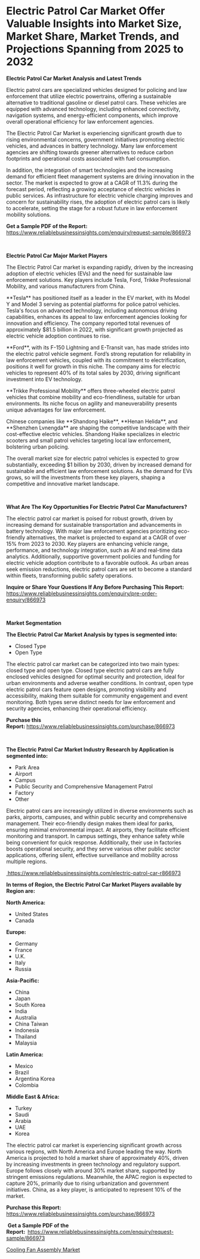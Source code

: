 <p><h1>Electric Patrol Car Market Offer Valuable Insights into Market Size, Market Share, Market Trends, and Projections Spanning from 2025 to 2032</h1></p><p><strong>Electric Patrol Car Market Analysis and Latest Trends</strong></p>
<p><p>Electric patrol cars are specialized vehicles designed for policing and law enforcement that utilize electric powertrains, offering a sustainable alternative to traditional gasoline or diesel patrol cars. These vehicles are equipped with advanced technology, including enhanced connectivity, navigation systems, and energy-efficient components, which improve overall operational efficiency for law enforcement agencies.</p><p>The Electric Patrol Car Market is experiencing significant growth due to rising environmental concerns, government initiatives promoting electric vehicles, and advances in battery technology. Many law enforcement agencies are shifting towards greener alternatives to reduce carbon footprints and operational costs associated with fuel consumption.</p><p>In addition, the integration of smart technologies and the increasing demand for efficient fleet management systems are driving innovation in the sector. The market is expected to grow at a CAGR of 11.3% during the forecast period, reflecting a growing acceptance of electric vehicles in public services. As infrastructure for electric vehicle charging improves and concern for sustainability rises, the adoption of electric patrol cars is likely to accelerate, setting the stage for a robust future in law enforcement mobility solutions.</p></p>
<p><strong>Get a Sample PDF of the Report:&nbsp;</strong> <a href="https://www.reliablebusinessinsights.com/enquiry/request-sample/866973?utm_campaign=3350&utm_medium=2&utm_source=Github&utm_content=ia&utm_term=30032025&utm_id=electric-patrol-car">https://www.reliablebusinessinsights.com/enquiry/request-sample/866973</a></p>
<p>&nbsp;</p>
<p><strong>Electric Patrol Car Major Market Players</strong></p>
<p><p>The Electric Patrol Car market is expanding rapidly, driven by the increasing adoption of electric vehicles (EVs) and the need for sustainable law enforcement solutions. Key players include Tesla, Ford, Trikke Professional Mobility, and various manufacturers from China.</p><p>**Tesla** has positioned itself as a leader in the EV market, with its Model Y and Model 3 serving as potential platforms for police patrol vehicles. Tesla's focus on advanced technology, including autonomous driving capabilities, enhances its appeal to law enforcement agencies looking for innovation and efficiency. The company reported total revenues of approximately $81.5 billion in 2022, with significant growth projected as electric vehicle adoption continues to rise.</p><p>**Ford**, with its F-150 Lightning and E-Transit van, has made strides into the electric patrol vehicle segment. Ford’s strong reputation for reliability in law enforcement vehicles, coupled with its commitment to electrification, positions it well for growth in this niche. The company aims for electric vehicles to represent 40% of its total sales by 2030, driving significant investment into EV technology.</p><p>**Trikke Professional Mobility** offers three-wheeled electric patrol vehicles that combine mobility and eco-friendliness, suitable for urban environments. Its niche focus on agility and maneuverability presents unique advantages for law enforcement.</p><p>Chinese companies like **Shandong Haike**, **Henan Helida**, and **Shenzhen Lvnengda** are shaping the competitive landscape with their cost-effective electric vehicles. Shandong Haike specializes in electric scooters and small patrol vehicles targeting local law enforcement, bolstering urban policing.</p><p>The overall market size for electric patrol vehicles is expected to grow substantially, exceeding $1 billion by 2030, driven by increased demand for sustainable and efficient law enforcement solutions. As the demand for EVs grows, so will the investments from these key players, shaping a competitive and innovative market landscape.</p></p>
<p>&nbsp;</p>
<p><strong>What Are The Key Opportunities For Electric Patrol Car Manufacturers?</strong></p>
<p><p>The electric patrol car market is poised for robust growth, driven by increasing demand for sustainable transportation and advancements in battery technology. With major law enforcement agencies prioritizing eco-friendly alternatives, the market is projected to expand at a CAGR of over 15% from 2023 to 2030. Key players are enhancing vehicle range, performance, and technology integration, such as AI and real-time data analytics. Additionally, supportive government policies and funding for electric vehicle adoption contribute to a favorable outlook. As urban areas seek emission reductions, electric patrol cars are set to become a standard within fleets, transforming public safety operations.</p></p>
<p><strong>Inquire or Share Your Questions If Any Before Purchasing This Report:</strong> <a href="https://www.reliablebusinessinsights.com/enquiry/pre-order-enquiry/866973?utm_campaign=3350&utm_medium=2&utm_source=Github&utm_content=ia&utm_term=30032025&utm_id=electric-patrol-car">https://www.reliablebusinessinsights.com/enquiry/pre-order-enquiry/866973</a></p>
<p>&nbsp;</p>
<p><strong>Market Segmentation</strong></p>
<p><strong>The Electric Patrol Car Market Analysis by types is segmented into:</strong></p>
<p><ul><li>Closed Type</li><li>Open Type</li></ul></p>
<p><p>The electric patrol car market can be categorized into two main types: closed type and open type. Closed type electric patrol cars are fully enclosed vehicles designed for optimal security and protection, ideal for urban environments and adverse weather conditions. In contrast, open type electric patrol cars feature open designs, promoting visibility and accessibility, making them suitable for community engagement and event monitoring. Both types serve distinct needs for law enforcement and security agencies, enhancing their operational efficiency.</p></p>
<p><strong>Purchase this Report:&nbsp;</strong><a href="https://www.reliablebusinessinsights.com/purchase/866973?utm_campaign=3350&utm_medium=2&utm_source=Github&utm_content=ia&utm_term=30032025&utm_id=electric-patrol-car">https://www.reliablebusinessinsights.com/purchase/866973</a></p>
<p>&nbsp;</p>
<p><strong>The Electric Patrol Car Market Industry Research by Application is segmented into:</strong></p>
<p><ul><li>Park Area</li><li>Airport</li><li>Campus</li><li>Public Security and Comprehensive Management Patrol</li><li>Factory</li><li>Other</li></ul></p>
<p><p>Electric patrol cars are increasingly utilized in diverse environments such as parks, airports, campuses, and within public security and comprehensive management. Their eco-friendly design makes them ideal for parks, ensuring minimal environmental impact. At airports, they facilitate efficient monitoring and transport. In campus settings, they enhance safety while being convenient for quick response. Additionally, their use in factories boosts operational security, and they serve various other public sector applications, offering silent, effective surveillance and mobility across multiple regions.</p></p>
<p><a href="https://www.reliablebusinessinsights.com/electric-patrol-car-r866973?utm_campaign=3350&utm_medium=2&utm_source=Github&utm_content=ia&utm_term=30032025&utm_id=electric-patrol-car">&nbsp;https://www.reliablebusinessinsights.com/electric-patrol-car-r866973</a></p>
<p><strong>In terms of Region, the Electric Patrol Car Market Players available by Region are:</strong></p>
<p>
    <p> <strong> North America: </strong>
        <ul>
            <li>United States</li>
            <li>Canada</li>
        </ul>
        </p> 
    <p> <strong> Europe: </strong>
        <ul>
            <li>Germany</li>
            <li>France</li>
            <li>U.K.</li>
            <li>Italy</li>
            <li>Russia</li>
        </ul>
        </p> 
    <p> <strong> Asia-Pacific: </strong>
        <ul>
            <li>China</li>
            <li>Japan</li>
            <li>South Korea</li>
            <li>India</li>
            <li>Australia</li>
            <li>China Taiwan</li>
            <li>Indonesia</li>
            <li>Thailand</li>
            <li>Malaysia</li>
        </ul>
        </p> 
    <p> <strong> Latin America: </strong>
        <ul>
            <li>Mexico</li>
            <li>Brazil</li>
            <li>Argentina Korea</li>
            <li>Colombia</li>
        </ul>
        </p> 
    <p> <strong> Middle East & Africa: </strong>
        <ul>
            <li>Turkey</li>
            <li>Saudi</li>
            <li>Arabia</li>
            <li>UAE</li>
            <li>Korea</li>
        </ul>
    </p>
    </p>
<p><p>The electric patrol car market is experiencing significant growth across various regions, with North America and Europe leading the way. North America is projected to hold a market share of approximately 40%, driven by increasing investments in green technology and regulatory support. Europe follows closely with around 30% market share, supported by stringent emissions regulations. Meanwhile, the APAC region is expected to capture 20%, primarily due to rising urbanization and government initiatives. China, as a key player, is anticipated to represent 10% of the market.</p></p>
<p><strong>Purchase this Report: </strong><a href="https://www.reliablebusinessinsights.com/purchase/866973?utm_campaign=3350&utm_medium=2&utm_source=Github&utm_content=ia&utm_term=30032025&utm_id=electric-patrol-car">https://www.reliablebusinessinsights.com/purchase/866973</a></p>
<p>&nbsp;<strong>Get a Sample PDF of the Report:&nbsp;&nbsp;</strong><a href="https://www.reliablebusinessinsights.com/enquiry/request-sample/866973?utm_campaign=3350&utm_medium=2&utm_source=Github&utm_content=ia&utm_term=30032025&utm_id=electric-patrol-car">https://www.reliablebusinessinsights.com/enquiry/request-sample/866973</a></p>
<p><strong></strong></p>
<p><p><a href="https://github.com/chaiszepkadk/Market-Research-Report-List-1/blob/main/cooling-fan-assembly-market.md?utm_campaign=3350&utm_medium=2&utm_source=Github&utm_content=ia&utm_term=30032025&utm_id=electric-patrol-car">Cooling Fan Assembly Market</a></p></p>